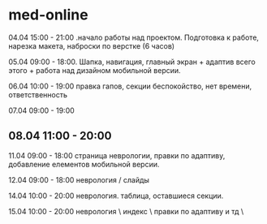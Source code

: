 # med-online

04.04
15:00 - 21:00 .начало работы над проектом. Подготовка к работе, нарезка макета, наброски по верстке (6 часов)

05.04
09:00 - 18:00. Шапка, навигация, главный экран + адаптив всего этого + работа над дизайном мобильной версии.

06.04
10:00 - 19:00 правка гапов, секции беспокойство, нет времени, ответственность

07.04
09:00 - 19:00

08.04
11:00 - 20:00
------------------------------------

11.04
09:00 - 18:00 страница неврологии, правки по адаптиву, добавление елементов мобильной версии.

12.04
09:00 - 18:00 неврология / слайды

14.04 
10:00 - 20:00 неврология. таблица, оставшиеся секции.

15.04
10:00 - 20:00  неврология \ индекс \ правки по адаптиву и тд \ 

